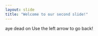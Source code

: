 ```yaml
---
layout: slide
title: "Welcome to our second slide!"
---
```

aye dead on
Use the left arrow to go back!
